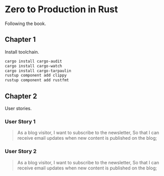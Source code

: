 # Zero to Production in Rust

Following the book.

## Chapter 1

Install toolchain.

```bash
cargo install cargo-audit
cargo install cargo-watch
cargo install cargo-tarpaulin
rustup component add clippy
rustup component add rustfmt
```

## Chapter 2

User stories.

### User Story 1

> As a blog visitor,
> I want to subscribe to the newsletter,
> So that I can receive email updates when new content is published on the blog;

### User Story 2

> As a blog visitor,
> I want to subscribe to the newsletter,
> So that I can receive email updates when new content is published on the blog;
